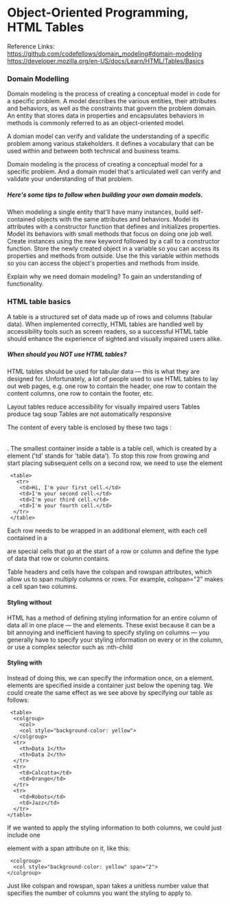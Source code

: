 
# Object-Oriented Programming, HTML Tables


Reference Links:
https://github.com/codefellows/domain_modeling#domain-modeling
https://developer.mozilla.org/en-US/docs/Learn/HTML/Tables/Basics

### Domain Modelling
Domain modeling is the process of creating a conceptual model in code for a specific problem.
A model describes the various entities, their attributes and behaviors, as well as the constraints that govern the problem domain.
An entity that stores data in properties and encapsulates behaviors in methods is commonly referred to as an object-oriented model.

A domian model can verify and validate the understanding of a specific problem among various stakeholders.
it defines a vocabulary that can be used within and between both technical and business teams.

Domain modeling is the process of creating a conceptual model for a specific problem. And a domain model that's articulated well can 
verify and validate your understanding of that problem.

##### Here's some tips to follow when building your own domain models.

When modeling a single entity that'll have many instances, build self-contained objects with the same attributes and behaviors.
Model its attributes with a constructor function that defines and initializes properties.
Model its behaviors with small methods that focus on doing one job well.
Create instances using the new keyword followed by a call to a constructor function.
Store the newly created object in a variable so you can access its properties and methods from outside.
Use the this variable within methods so you can access the object's properties and methods from inside.


Explain why we need domain modeling?
To gain an understanding of functionality.

### HTML table basics

A table is a structured set of data made up of rows and columns (tabular data).
When implemented correctly, HTML tables are handled well by accessibility tools such as screen readers, so a successful HTML table should enhance 
the experience of sighted and visually impaired users alike.

##### When should you NOT use HTML tables?
HTML tables should be used for tabular data — this is what they are designed for. Unfortunately, a lot of people used to use HTML tables to 
lay out web pages, e.g. one row to contain the header, one row to contain the content columns, one row to contain the footer, etc.

Layout tables reduce accessibility for visually impaired users
Tables produce tag soup
Tables are not automatically responsive

The content of every table is enclosed by these two tags : <table></table>.
The smallest container inside a table is a table cell, which is created by a <td> element ('td' stands for 'table data').
To stop this row from growing and start placing subsequent cells on a second row, we need to use the <tr> element
```
 <table>
   <tr>
    <td>Hi, I'm your first cell.</td>
    <td>I'm your second cell.</td>
    <td>I'm your third cell.</td>
    <td>I'm your fourth cell.</td>
  </tr>
 </table>
```
Each row needs to be wrapped in an additional <tr> element, with each cell contained in a <td>

<th></th> are special cells that go at the start of a row or column and define the type of data that row or column contains.

Table headers and cells have the colspan and rowspan attributes, which allow us to span multiply columns or rows. 
For example, colspan="2" makes a cell span two columns.
  
#### Styling without <col>
  
HTML has a method of defining styling information for an entire column of data all in one place — the <col> and <colgroup> elements. These exist because it 
can be a bit annoying and inefficient having to specify styling on columns — you generally have to specify your styling information on every <td> or <th> 
in the column, or use a complex selector such as :nth-child

#### Styling with <col>

Instead of doing this, we can specify the information once, on a <col> element. <col> elements are specified inside a <colgroup> container just below the opening <table> tag. We could create the same effect as we see above by specifying our table as follows:
```
 <table>
  <colgroup>
    <col>
    <col style="background-color: yellow">
  </colgroup>
  <tr>
    <th>Data 1</th>
    <th>Data 2</th>
  </tr>
  <tr>
    <td>Calcutta</td>
    <td>Orange</td>
  </tr>
  <tr>
    <td>Robots</td>
    <td>Jazz</td>
  </tr>
</table>
```
If we wanted to apply the styling information to both columns, we could just include one <col> element with a span attribute on it, like this:
```
 <colgroup>
  <col style="background-color: yellow" span="2">
</colgroup>
```
Just like colspan and rowspan, span takes a unitless number value that specifies the number of columns you want the styling to apply to. 












